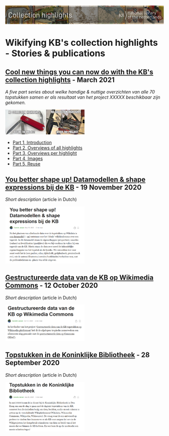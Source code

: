![Banner](images/banners/KBTopstukkenBannerWikimedia_EN.jpg)
# Wikifying KB's collection highlights - Stories & publications

## [Cool new things you can now do with the KB's collection highlights](Cool%20new%20things%20you%20can%20now%20do%20with%20the%20KB's%20collection%20highlights/index.html) - March 2021
*A five part series about welke handige & nuttige overzichten van alle 70 topstukken samen er als resultaat van het project XXXXX beschikbaar zijn gekomen.*

<a href="Cool%20new%20things%20you%20can%20now%20do%20with%20the%20KB's%20collection%20highlights/Part%201%2C%20Introduction.html"><img src="Cool%20new%20things%20you%20can%20now%20do%20with%20the%20KB's%20collection%20highlights/images/KBtopstukkenMemeEN.jpg" width="50%"/></a>

- [Part 1, Introduction](Cool%20new%20things%20you%20can%20now%20do%20with%20the%20KB's%20collection%20highlights/Part%201%2C%20Introduction.html)
- [Part 2, Overviews of all highlights](Cool%20new%20things%20you%20can%20now%20do%20with%20the%20KB's%20collection%20highlights/Part%202%2C%20Overviews%20of%20all%20highlights.html)
- [Part 3, Overviews per highlight](Cool%20new%20things%20you%20can%20now%20do%20with%20the%20KB's%20collection%20highlights/Part%203%2C%20Overviews%20per%20highlight.html)
- [Part 4, Images](Cool%20new%20things%20you%20can%20now%20do%20with%20the%20KB's%20collection%20highlights/Part%204%2C%20Images.html)
- [Part 5, Reuse](Cool%20new%20things%20you%20can%20now%20do%20with%20the%20KB's%20collection%20highlights/Part%205%2C%20Reuse.html)

## [You better shape up! Datamodellen & shape expressions bij de KB](https://ecritures.medium.com/you-better-shape-up-datamodellen-shape-expressions-bij-de-kb-c49669257e64) - 19 November 2020
*Short description* (article in Dutch)

<a href="https://ecritures.medium.com/you-better-shape-up-datamodellen-shape-expressions-bij-de-kb-c49669257e64"><img src="images/medium19-11-2020.PNG" width="50%"/></a>

## [Gestructureerde data van de KB op Wikimedia Commons](https://medium.com/@ecritures/gestructureerde-data-van-de-kb-op-wikimedia-commons-35dc948c2eee) - 12 October 2020
*Short description*  (article in Dutch)

<a href="https://medium.com/@ecritures/gestructureerde-data-van-de-kb-op-wikimedia-commons-35dc948c2eee"><img src="images/medium12-10-2020.PNG" width="50%"/></a>

## [Topstukken in de Koninklijke Bibliotheek](https://medium.com/@ecritures/topstukken-in-de-koninklijke-bibliotheek-b32780f314f8) - 28 September 2020
*Short description*  (article in Dutch)

<a href="https://medium.com/@ecritures/topstukken-in-de-koninklijke-bibliotheek-b32780f314f8"><img src="images/medium28-09-2020.PNG" width="50%"/></a>









